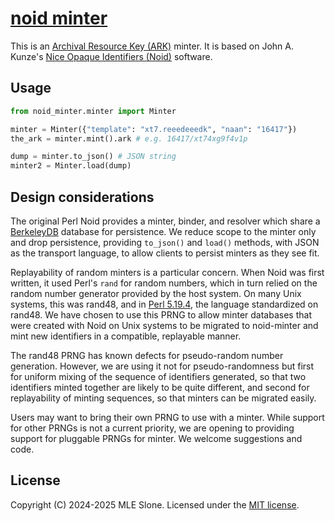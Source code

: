 [noid minter](noid-minter)
===========

This is an [Archival Resource Key (ARK)](https://arks.org/about/) minter.
It is based on John A. Kunze's [Nice Opaque Identifiers (Noid)](https://legacy-n2t.n2t.net/e/noid.html)
software.


Usage
-----

```python
from noid_minter.minter import Minter

minter = Minter({"template": "xt7.reeedeeedk", "naan": "16417"})
the_ark = minter.mint().ark # e.g. 16417/xt74xg9f4v1p

dump = minter.to_json() # JSON string
minter2 = Minter.load(dump)
```


Design considerations
---------------------

The original Perl Noid provides a minter, binder, and resolver which share
a [BerkeleyDB](https://www.oracle.com/database/technologies/related/berkeleydb.html)
database for persistence. We reduce scope to the minter only and drop persistence,
providing `to_json()` and `load()` methods, with JSON as the transport language,
to allow clients to persist minters as they see fit.

Replayability of random minters is a particular concern. When Noid was first written,
it used Perl's `rand` for random numbers, which in turn relied on the random number
generator provided by the host system. On many Unix systems, this was
rand48, and in [Perl 5.19.4](https://metacpan.org/release/SHAY/perl-5.19.4/view/pod/perldelta.pod#rand_now_uses_a_consistent_random_number_generator),
the language standardized on rand48. We have chosen to use this PRNG to allow minter
databases that were created with Noid on Unix systems to be migrated to
noid-minter and mint new identifiers in a compatible, replayable manner.

The rand48 PRNG has known defects for pseudo-random number generation. However,
we are using it not for pseudo-randomness but first for uniform mixing of the sequence
of identifiers generated, so that two identifiers minted together are likely to be
quite different, and second for replayability of minting sequences, so that minters
can be migrated easily.

Users may want to bring their own PRNG to use with a minter. While support for other
PRNGs is not a current priority, we are opening to providing support for pluggable
PRNGs for minter. We welcome suggestions and code.


License
-------

Copyright (C) 2024-2025 MLE Slone. Licensed under the [MIT license](LICENSE.md).
